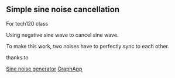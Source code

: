 ## Simple sine noise cancellation

For tech120 class

Using negative sine wave to cancel sine wave.

To make this work, two noises have to perfectly sync to each other.

thanks to

[Sine noise generator](http://www.wolinlabs.com/blog/java.sine.wave.html)
[GraphApp](https://stackoverflow.com/questions/54082848/draw-sine-wave-curve)